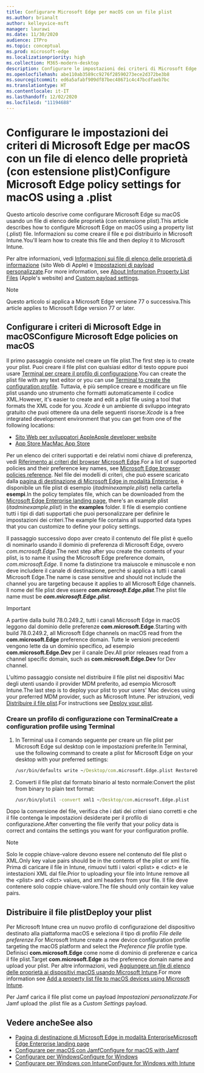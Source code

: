 ```yaml
---
title: Configurare Microsoft Edge per macOS con un file plist
ms.author: brianalt
author: kelleyvice-msft
manager: laurawi
ms.date: 11/30/2020
audience: ITPro
ms.topic: conceptual
ms.prod: microsoft-edge
ms.localizationpriority: high
ms.collection: M365-modern-desktop
description: Configurare le impostazioni dei criteri di Microsoft Edge in macOS con un file di elenco delle proprietà (con estensione plist)
ms.openlocfilehash: abe110ab3589cc9276f28590273ece2d372be3b8
ms.sourcegitcommit: ed6a5afabf909df87bec48671c4c47bcdfaeb7bc
ms.translationtype: HT
ms.contentlocale: it-IT
ms.lasthandoff: 12/02/2020
ms.locfileid: "11194688"
---
```

# <span data-ttu-id="efb3c-103">Configurare le impostazioni dei criteri di Microsoft Edge per macOS con un file di elenco delle proprietà (con estensione plist)</span><span class="sxs-lookup"><span data-stu-id="efb3c-103">Configure Microsoft Edge policy settings for macOS using a .plist</span></span>

<span data-ttu-id="efb3c-104">Questo articolo descrive come configurare Microsoft Edge su macOS usando un file di elenco delle proprietà (con estensione plist).</span><span class="sxs-lookup"><span data-stu-id="efb3c-104">This article describes how to configure Microsoft Edge on macOS using a property list (.plist) file.</span></span> <span data-ttu-id="efb3c-105">Informazioni su come creare il file e poi distribuirlo in Microsoft Intune.</span><span class="sxs-lookup"><span data-stu-id="efb3c-105">You'll learn how to create this file and then deploy it to Microsoft Intune.</span></span>

<span data-ttu-id="efb3c-106">Per altre informazioni, vedi [Informazioni sui file di elenco delle proprietà di informazione](https://developer.apple.com/library/archive/documentation/General/Reference/InfoPlistKeyReference/Articles/AboutInformationPropertyListFiles.html) (sito Web di Apple) e [Impostazioni di payload personalizzate](https://support.apple.com/guide/mdm/custom-mdm9abbdbe7/1/web/1).</span><span class="sxs-lookup"><span data-stu-id="efb3c-106">For more information, see [About Information Property List Files](https://developer.apple.com/library/archive/documentation/General/Reference/InfoPlistKeyReference/Articles/AboutInformationPropertyListFiles.html) (Apple's website) and [Custom payload settings](https://support.apple.com/guide/mdm/custom-mdm9abbdbe7/1/web/1).</span></span>

> [!NOTE]
> <span data-ttu-id="efb3c-107">Questo articolo si applica a Microsoft Edge versione 77 o successiva.</span><span class="sxs-lookup"><span data-stu-id="efb3c-107">This article applies to Microsoft Edge version 77 or later.</span></span>

## <span data-ttu-id="efb3c-108">Configurare i criteri di Microsoft Edge in macOS</span><span class="sxs-lookup"><span data-stu-id="efb3c-108">Configure Microsoft Edge policies on macOS</span></span>

<span data-ttu-id="efb3c-109">Il primo passaggio consiste nel creare un file plist.</span><span class="sxs-lookup"><span data-stu-id="efb3c-109">The first step is to create your plist.</span></span> <span data-ttu-id="efb3c-110">Puoi creare il file plist con qualsiasi editor di testo oppure puoi usare [Terminal per creare il profilo di configurazione](#create-a-configuration-profile-using-terminal).</span><span class="sxs-lookup"><span data-stu-id="efb3c-110">You can create the plist file with any text editor or you can use [Terminal to create the configuration profile](#create-a-configuration-profile-using-terminal).</span></span> <span data-ttu-id="efb3c-111">Tuttavia, è più semplice creare e modificare un file plist usando uno strumento che formatti automaticamente il codice XML.</span><span class="sxs-lookup"><span data-stu-id="efb3c-111">However, it's easier to create and edit a plist file using a tool that formats the XML code for you.</span></span> <span data-ttu-id="efb3c-112">*Xcode* è un ambiente di sviluppo integrato gratuito che puoi ottenere da una delle seguenti risorse:</span><span class="sxs-lookup"><span data-stu-id="efb3c-112">*Xcode* is a free integrated development environment that you can get from one of the following locations:</span></span>

- [<span data-ttu-id="efb3c-113">Sito Web per sviluppatori Apple</span><span class="sxs-lookup"><span data-stu-id="efb3c-113">Apple developer website</span></span>](https://developer.apple.com/xcode/)
- [<span data-ttu-id="efb3c-114">App Store Mac</span><span class="sxs-lookup"><span data-stu-id="efb3c-114">Mac App Store</span></span>](https://apps.apple.com/app/xcode/id497799835?mt=12)

<span data-ttu-id="efb3c-115">Per un elenco dei criteri supportati e dei relativi nomi chiave di preferenza, vedi [Riferimento ai criteri del browser Microsoft Edge](microsoft-edge-policies.md).</span><span class="sxs-lookup"><span data-stu-id="efb3c-115">For a list of supported policies and their preference key names, see [Microsoft Edge browser policies reference](microsoft-edge-policies.md).</span></span> <span data-ttu-id="efb3c-116">Nel file dei modelli di criteri, che può essere scaricato dalla [pagina di destinazione di Microsoft Edge in modalità Enterprise](https://aka.ms/EdgeEnterprise), è disponibile un file plist di esempio (*itadminexample.plist*) nella cartella **esempi**.</span><span class="sxs-lookup"><span data-stu-id="efb3c-116">In the policy templates file, which can be downloaded from the [Microsoft Edge Enterprise landing page](https://aka.ms/EdgeEnterprise), there's an example plist (*itadminexample.plist*) in the **examples** folder.</span></span> <span data-ttu-id="efb3c-117">Il file di esempio contiene tutti i tipi di dati supportati che puoi personalizzare per definire le impostazioni dei criteri.</span><span class="sxs-lookup"><span data-stu-id="efb3c-117">The example file contains all supported data types that you can customize to define your policy settings.</span></span> 

<span data-ttu-id="efb3c-118">Il passaggio successivo dopo aver creato il contenuto del file plist è quello di nominarlo usando il dominio di preferenza di Microsoft Edge, ovvero *com.mcrosoft.Edge*.</span><span class="sxs-lookup"><span data-stu-id="efb3c-118">The next step after you create the contents of your plist, is to name it using the Microsoft Edge preference domain, *com.microsoft.Edge*.</span></span> <span data-ttu-id="efb3c-119">Il nome fa distinzione tra maiuscole e minuscole e non deve includere il canale di destinazione, perché si applica a tutti i canali Microsoft Edge.</span><span class="sxs-lookup"><span data-stu-id="efb3c-119">The name is case sensitive and should not include the channel you are targeting because it applies to all Microsoft Edge channels.</span></span> <span data-ttu-id="efb3c-120">Il nome del file plist deve essere **_com.microsoft.Edge.plist_**.</span><span class="sxs-lookup"><span data-stu-id="efb3c-120">The plist file name must be **_com.microsoft.Edge.plist_**.</span></span>

> [!IMPORTANT]
> <span data-ttu-id="efb3c-121">A partire dalla build 78.0.249.2, tutti i canali Microsoft Edge in macOS leggono dal dominio delle preferenze **com.microsoft.Edge**.</span><span class="sxs-lookup"><span data-stu-id="efb3c-121">Starting with build 78.0.249.2, all Microsoft Edge channels on macOS read from the **com.microsoft.Edge** preference domain.</span></span> <span data-ttu-id="efb3c-122">Tutte le versioni precedenti vengono lette da un dominio specifico, ad esempio **com.microsoft.Edge.Dev** per il canale Dev.</span><span class="sxs-lookup"><span data-stu-id="efb3c-122">All prior releases read from a channel specific domain, such as **com.microsoft.Edge.Dev** for Dev channel.</span></span>

<span data-ttu-id="efb3c-123">L'ultimo passaggio consiste nel distribuire il file plist nei dispositivi Mac degli utenti usando il provider MDM preferito, ad esempio Microsoft Intune.</span><span class="sxs-lookup"><span data-stu-id="efb3c-123">The last step is to deploy your plist to your users' Mac devices using your preferred MDM provider, such as Microsoft Intune.</span></span> <span data-ttu-id="efb3c-124">Per istruzioni, vedi [Distribuire il file plist](#deploy-your-plist).</span><span class="sxs-lookup"><span data-stu-id="efb3c-124">For instructions see [Deploy your plist](#deploy-your-plist).</span></span>

### <span data-ttu-id="efb3c-125">Creare un profilo di configurazione con Terminal</span><span class="sxs-lookup"><span data-stu-id="efb3c-125">Create a configuration profile using Terminal</span></span>

1. <span data-ttu-id="efb3c-126">In Terminal usa il comando seguente per creare un file plist per Microsoft Edge sul desktop con le impostazioni preferite:</span><span class="sxs-lookup"><span data-stu-id="efb3c-126">In Terminal, use the following command to create a plist for Microsoft Edge on your desktop with your preferred settings:</span></span>

   ```cmd
   /usr/bin/defaults write ~/Desktop/com.microsoft.Edge.plist RestoreOnStartup -int 1
   ```

2. <span data-ttu-id="efb3c-127">Converti il file plist dal formato binario al testo normale:</span><span class="sxs-lookup"><span data-stu-id="efb3c-127">Convert the plist from binary to plain text format:</span></span>

   ```cmd
   /usr/bin/plutil -convert xml1 ~/Desktop/com.microsoft.Edge.plist
   ```

<span data-ttu-id="efb3c-128">Dopo la conversione del file, verifica che i dati dei criteri siano corretti e che il file contenga le impostazioni desiderate per il profilo di configurazione.</span><span class="sxs-lookup"><span data-stu-id="efb3c-128">After converting the file verify that your policy data is correct and contains the settings you want for your configuration profile.</span></span>

> [!NOTE]
> <span data-ttu-id="efb3c-129">Solo le coppie chiave-valore devono essere nel contenuto del file plist o XML.</span><span class="sxs-lookup"><span data-stu-id="efb3c-129">Only key value pairs should be in the contents of the plist or xml file.</span></span> <span data-ttu-id="efb3c-130">Prima di caricare il file in Intune, rimuovi tutti i valori \<plist> e \<dict> e le intestazioni XML dal file.</span><span class="sxs-lookup"><span data-stu-id="efb3c-130">Prior to uploading your file into Intune remove all the \<plist> and \<dict> values, and xml headers from your file.</span></span> <span data-ttu-id="efb3c-131">Il file deve contenere solo coppie chiave-valore.</span><span class="sxs-lookup"><span data-stu-id="efb3c-131">The file should only contain key value pairs.</span></span>

## <span data-ttu-id="efb3c-132">Distribuire il file plist</span><span class="sxs-lookup"><span data-stu-id="efb3c-132">Deploy your plist</span></span>

<span data-ttu-id="efb3c-133">Per Microsoft Intune crea un nuovo profilo di configurazione del dispositivo destinato alla piattaforma macOS e seleziona il tipo di profilo *File delle preferenze*.</span><span class="sxs-lookup"><span data-stu-id="efb3c-133">For Microsoft Intune create a new device configuration profile targeting the macOS platform and select the *Preference file* profile type.</span></span> <span data-ttu-id="efb3c-134">Definisci **com.microsoft.Edge** come nome di dominio di preferenze e carica il file plist.</span><span class="sxs-lookup"><span data-stu-id="efb3c-134">Target **com.microsoft.Edge** as the preference domain name and upload your plist.</span></span> <span data-ttu-id="efb3c-135">Per altre informazioni, vedi [Aggiungere un file di elenco delle proprietà ai dispositivi macOS usando Microsoft Intune](https://docs.microsoft.com/intune/configuration/preference-file-settings-macos).</span><span class="sxs-lookup"><span data-stu-id="efb3c-135">For more information see [Add a property list file to macOS devices using Microsoft Intune](https://docs.microsoft.com/intune/configuration/preference-file-settings-macos).</span></span>

<span data-ttu-id="efb3c-136">Per Jamf carica il file plist come un payload *Impostazioni personalizzate*.</span><span class="sxs-lookup"><span data-stu-id="efb3c-136">For Jamf upload the .plist file as a *Custom Settings* payload.</span></span>

## <span data-ttu-id="efb3c-137">Vedere anche</span><span class="sxs-lookup"><span data-stu-id="efb3c-137">See also</span></span>

- [<span data-ttu-id="efb3c-138">Pagina di destinazione di Microsoft Edge in modalità Enterprise</span><span class="sxs-lookup"><span data-stu-id="efb3c-138">Microsoft Edge Enterprise landing page</span></span>](https://aka.ms/EdgeEnterprise)
- [<span data-ttu-id="efb3c-139">Configurare per macOS con Jamf</span><span class="sxs-lookup"><span data-stu-id="efb3c-139">Configure for macOS with Jamf</span></span>](configure-microsoft-edge-on-mac-jamf.md)
- [<span data-ttu-id="efb3c-140">Configurare per Windows</span><span class="sxs-lookup"><span data-stu-id="efb3c-140">Configure for Windows</span></span>](configure-microsoft-edge.md)
- [<span data-ttu-id="efb3c-141">Configurare per Windows con Intune</span><span class="sxs-lookup"><span data-stu-id="efb3c-141">Configure for Windows with Intune</span></span>](configure-edge-with-intune.md)
